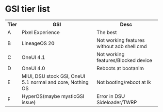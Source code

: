# GSI tier list
<table>
 <tr>
  <th>Tier</th>
  <th> GSI </th>  
  <th> Desc </th>
 </tr>
 <tr>
 <td>A</td> 
 <td>Pixel Experience</td>
 <td>The best</td>
</tr>
<tr>
<td>B</td> 
<td>LineageOS 20</td>
<td>Not working features without adb shell cmd</td>
</tr>
<tr>
 <td>C</td>
 <td>OneUI 4.1</td>
 <td>Not working features/Blocked device</td> 
</tr>
<tr>
 <td>D</td>
 <td>OneUI 4.0</td>
 <td>Reboots at bootanim</td>
</tr>
<tr>
 <td>E</td>
 <td>MIUI, DSU stock GSI, OneUI 5.1 normal and core, Nothing OS</td>
 <td>Not booting/reboot at lk</td>
</tr>
<tr>
 <td>F</td>
 <td>HyperOS(maybe mysticGSI issue)</td>
 <td>Error in DSU Sideloader/TWRP</td>
</tr>
</table>
